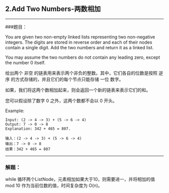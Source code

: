 ## 2.Add Two Numbers-两数相加

-------
###题目：
> 
You are given two non-empty linked lists representing two non-negative integers. The digits are stored in reverse order and each of their nodes contain a single digit. Add the two numbers and return it as a linked list.
> 
You may assume the two numbers do not contain any leading zero, except the number 0 itself.
> 
给出两个 非空 的链表用来表示两个非负的整数。其中，它们各自的位数是按照 逆序 的方式存储的，并且它们的每个节点只能存储 一位 数字。
> 
如果，我们将这两个数相加起来，则会返回一个新的链表来表示它们的和。
> 
您可以假设除了数字 0 之外，这两个数都不会以 0 开头。
> 
Example:
```
Input: (2 -> 4 -> 3) + (5 -> 6 -> 4)
Output: 7 -> 0 -> 8
Explanation: 342 + 465 = 807.
```
```
输入：(2 -> 4 -> 3) + (5 -> 6 -> 4)
输出：7 -> 0 -> 8
结果：342 + 465 = 807
```

-------
### 解题：
while 循环两个ListNode，元素相加如果大于10，则需要进一，并将相加的值 mod 10 作为当前位数的值，时间复杂度为 O(n)。
